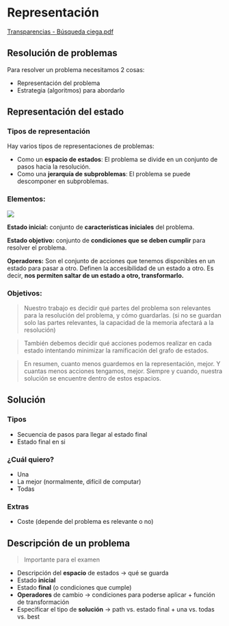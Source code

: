 # Representación

[Transparencias - Búsqueda ciega.pdf](./Búsqueda%20Ciega.pdf)

## Resolución de problemas

Para resolver un problema necesitamos 2 cosas:

- Representación del problema
- Estrategia (algoritmos) para abordarlo

## Representación del estado

### Tipos de representación

Hay varios tipos de representaciones de problemas:

- Como un **espacio de estados**: El problema se divide en un conjunto de pasos hacia la resolución.
- Como una **jerarquía de subproblemas**: El problema se puede descomponer en subproblemas.

### Elementos:

![](../Images/Búsqueda.png)

**Estado inicial:** conjunto de **características iniciales** del problema.

**Estado objetivo:** conjunto de **condiciones que se deben cumplir** para resolver el problema.

**Operadores:** Son el conjunto de acciones que tenemos disponibles en un estado para pasar a otro. Definen la accesibilidad de un estado a otro. Es decir, **nos permiten saltar de un estado a otro, transformarlo.**

### Objetivos:

> Nuestro trabajo es decidir qué partes del problema son relevantes para la resolución del problema, y cómo guardarlas. (si no se guardan solo las partes relevantes, la capacidad de la memoria afectará a la resolución)

> También debemos decidir qué acciones podemos realizar en cada estado intentando minimizar la ramificación del grafo de estados.

> En resumen, cuanto menos guardemos en la representación, mejor. Y cuantas menos acciones tengamos, mejor. Siempre y cuando, nuestra solución se encuentre dentro de estos espacios.

## Solución

### Tipos

- Secuencia de pasos para llegar al estado final
- Estado final en si

### ¿Cuál quiero?

- Una
- La mejor (normalmente, difícil de computar)
- Todas

### Extras

- Coste (depende del problema es relevante o no)

## Descripción de un problema

> Importante para el examen

- Descripción del **espacio** de estados → qué se guarda
- Estado **inicial**
- Estado **final** (o condiciones que cumple)
- **Operadores** de cambio → condiciones para poderse aplicar + función de transformación
- Especificar el tipo de **solución** → path vs. estado final + una vs. todas vs. best
